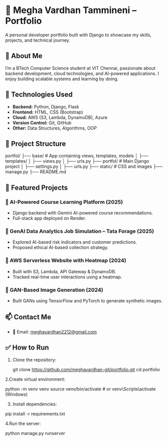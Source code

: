# 🧠 Megha Vardhan Tammineni – Portfolio

A personal developer portfolio built with Django to showcase my skills, projects, and technical journey.

## 📌 About Me

I’m a BTech Computer Science student at VIT Chennai, passionate about backend development, cloud technologies, and AI-powered applications. I enjoy building scalable systems and learning by doing.

## 🚀 Technologies Used

- **Backend:** Python, Django, Flask  
- **Frontend:** HTML, CSS (Bootstrap)  
- **Cloud:** AWS (S3, Lambda, DynamoDB), Azure  
- **Version Control:** Git, GitHub  
- **Other:** Data Structures, Algorithms, OOP

## 📂 Project Structure
portfol/
├── base/ # App containing views, templates, models
│ ├── templates/
│ ├── views.py
│ ├── urls.py
├── portfol/ # Main Django project
│ ├── settings.py
│ ├── urls.py
├── static/ # CSS and images
├── manage.py
├── README.md



## 🌟 Featured Projects

### 🔹 AI-Powered Course Learning Platform (2025)
- Django backend with Gemini AI-powered course recommendations.
- Full-stack app deployed on Render.

### 🔹 GenAI Data Analytics Job Simulation – Tata Forage (2025)
- Explored AI-based risk indicators and customer predictions.
- Proposed ethical AI-based collection strategy.

### 🔹 AWS Serverless Website with Heatmap (2024)
- Built with S3, Lambda, API Gateway & DynamoDB.
- Tracked real-time user interactions using a heatmap.

### 🔹 GAN-Based Image Generation (2024)
- Built GANs using TensorFlow and PyTorch to generate synthetic images.

## 📫 Contact Me

- 📧 Email: meghavardhan2212@gmail.com  

## ✅ How to Run

1. Clone the repository:
   
   git clone https://github.com/meghavardhan-git/portfolio.git
   cd portfolio
   
2.Create virtual environment:

python -m venv venv
source venv/bin/activate  # or venv\Scripts\activate (Windows)

3. Install dependencies:
   
pip install -r requirements.txt

4.Run the server:

python manage.py runserver
